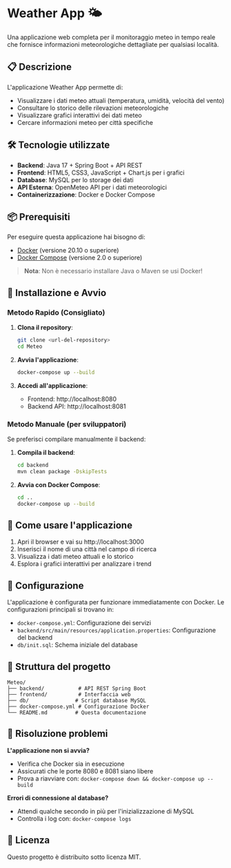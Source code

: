 # Weather App 🌤️

Una applicazione web completa per il monitoraggio meteo in tempo reale che fornisce informazioni meteorologiche dettagliate per qualsiasi località.

## 📋 Descrizione

L'applicazione Weather App permette di:
- Visualizzare i dati meteo attuali (temperatura, umidità, velocità del vento)
- Consultare lo storico delle rilevazioni meteorologiche
- Visualizzare grafici interattivi dei dati meteo
- Cercare informazioni meteo per città specifiche

## 🛠️ Tecnologie utilizzate

- **Backend**: Java 17 + Spring Boot + API REST
- **Frontend**: HTML5, CSS3, JavaScript + Chart.js per i grafici
- **Database**: MySQL per lo storage dei dati
- **API Esterna**: OpenMeteo API per i dati meteorologici
- **Containerizzazione**: Docker e Docker Compose

## 📦 Prerequisiti

Per eseguire questa applicazione hai bisogno di:

- [Docker](https://www.docker.com/get-started) (versione 20.10 o superiore)
- [Docker Compose](https://docs.docker.com/compose/install/) (versione 2.0 o superiore)

> **Nota**: Non è necessario installare Java o Maven se usi Docker!

## 🚀 Installazione e Avvio

### Metodo Rapido (Consigliato)

1. **Clona il repository**:
   ```bash
   git clone <url-del-repository>
   cd Meteo
   ```

2. **Avvia l'applicazione**:
   ```bash
   docker-compose up --build
   ```

3. **Accedi all'applicazione**:
   - Frontend: http://localhost:8080
   - Backend API: http://localhost:8081

### Metodo Manuale (per sviluppatori)

Se preferisci compilare manualmente il backend:

1. **Compila il backend**:
   ```bash
   cd backend
   mvn clean package -DskipTests
   ```

2. **Avvia con Docker Compose**:
   ```bash
   cd ..
   docker-compose up --build
   ```

## 🎯 Come usare l'applicazione

1. Apri il browser e vai su http://localhost:3000
2. Inserisci il nome di una città nel campo di ricerca
3. Visualizza i dati meteo attuali e lo storico
4. Esplora i grafici interattivi per analizzare i trend

## 🔧 Configurazione

L'applicazione è configurata per funzionare immediatamente con Docker. Le configurazioni principali si trovano in:

- `docker-compose.yml`: Configurazione dei servizi
- `backend/src/main/resources/application.properties`: Configurazione del backend
- `db/init.sql`: Schema iniziale del database

## 📱 Struttura del progetto

```
Meteo/
├── backend/           # API REST Spring Boot
├── frontend/          # Interfaccia web
├── db/               # Script database MySQL
├── docker-compose.yml # Configurazione Docker
└── README.md         # Questa documentazione
```

## 🛑 Risoluzione problemi

**L'applicazione non si avvia?**
- Verifica che Docker sia in esecuzione
- Assicurati che le porte 8080 e 8081 siano libere
- Prova a riavviare con: `docker-compose down && docker-compose up --build`

**Errori di connessione al database?**
- Attendi qualche secondo in più per l'inizializzazione di MySQL
- Controlla i log con: `docker-compose logs`

## 📄 Licenza

Questo progetto è distribuito sotto licenza MIT.


